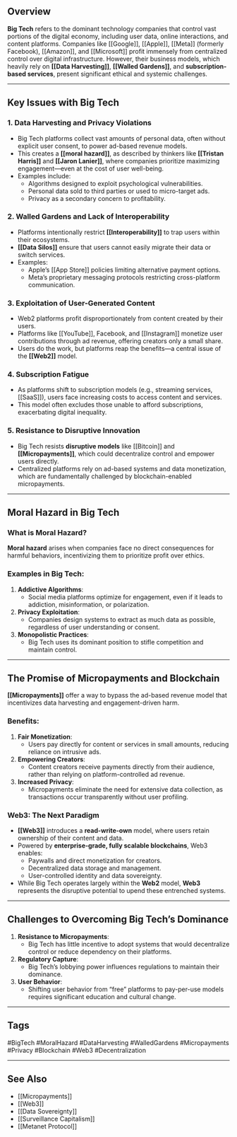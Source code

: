 ## Overview

**Big Tech** refers to the dominant technology companies that control vast portions of the digital economy, including user data, online interactions, and content platforms. Companies like [[Google]], [[Apple]], [[Meta]] (formerly Facebook), [[Amazon]], and [[Microsoft]] profit immensely from centralized control over digital infrastructure. However, their business models, which heavily rely on **[[Data Harvesting]]**, **[[Walled Gardens]]**, and **subscription-based services**, present significant ethical and systemic challenges.

---

## Key Issues with Big Tech

### 1. **Data Harvesting and Privacy Violations**
- Big Tech platforms collect vast amounts of personal data, often without explicit user consent, to power ad-based revenue models.
- This creates a **[[moral hazard]]**, as described by thinkers like **[[Tristan Harris]]** and **[[Jaron Lanier]]**, where companies prioritize maximizing engagement—even at the cost of user well-being.
- Examples include:
  - Algorithms designed to exploit psychological vulnerabilities.
  - Personal data sold to third parties or used to micro-target ads.
  - Privacy as a secondary concern to profitability.

### 2. **Walled Gardens and Lack of Interoperability**
- Platforms intentionally restrict **[[Interoperability]]** to trap users within their ecosystems.
- **[[Data Silos]]** ensure that users cannot easily migrate their data or switch services.
- Examples:
  - Apple’s [[App Store]] policies limiting alternative payment options.
  - Meta’s proprietary messaging protocols restricting cross-platform communication.

### 3. **Exploitation of User-Generated Content**
- Web2 platforms profit disproportionately from content created by their users.
- Platforms like [[YouTube]], Facebook, and [[Instagram]] monetize user contributions through ad revenue, offering creators only a small share.
- Users do the work, but platforms reap the benefits—a central issue of the **[[Web2]]** model.

### 4. **Subscription Fatigue**
- As platforms shift to subscription models (e.g., streaming services, [[SaaS]]), users face increasing costs to access content and services.
- This model often excludes those unable to afford subscriptions, exacerbating digital inequality.

### 5. **Resistance to Disruptive Innovation**
- Big Tech resists **disruptive models** like [[Bitcoin]] and **[[Micropayments]]**, which could decentralize control and empower users directly.
- Centralized platforms rely on ad-based systems and data monetization, which are fundamentally challenged by blockchain-enabled micropayments.

---

## Moral Hazard in Big Tech

### What is Moral Hazard?
**Moral hazard** arises when companies face no direct consequences for harmful behaviors, incentivizing them to prioritize profit over ethics.

### Examples in Big Tech:
1. **Addictive Algorithms**:
   - Social media platforms optimize for engagement, even if it leads to addiction, misinformation, or polarization.
2. **Privacy Exploitation**:
   - Companies design systems to extract as much data as possible, regardless of user understanding or consent.
3. **Monopolistic Practices**:
   - Big Tech uses its dominant position to stifle competition and maintain control.

---

## The Promise of Micropayments and Blockchain

**[[Micropayments]]** offer a way to bypass the ad-based revenue model that incentivizes data harvesting and engagement-driven harm. 

### Benefits:
1. **Fair Monetization**:
   - Users pay directly for content or services in small amounts, reducing reliance on intrusive ads.
2. **Empowering Creators**:
   - Content creators receive payments directly from their audience, rather than relying on platform-controlled ad revenue.
3. **Increased Privacy**:
   - Micropayments eliminate the need for extensive data collection, as transactions occur transparently without user profiling.

### Web3: The Next Paradigm
- **[[Web3]]** introduces a **read-write-own** model, where users retain ownership of their content and data.
- Powered by **enterprise-grade, fully scalable blockchains**, Web3 enables:
  - Paywalls and direct monetization for creators.
  - Decentralized data storage and management.
  - User-controlled identity and data sovereignty.
- While Big Tech operates largely within the **Web2** model, **Web3** represents the disruptive potential to upend these entrenched systems.

---

## Challenges to Overcoming Big Tech’s Dominance

1. **Resistance to Micropayments**:
   - Big Tech has little incentive to adopt systems that would decentralize control or reduce dependency on their platforms.
2. **Regulatory Capture**:
   - Big Tech’s lobbying power influences regulations to maintain their dominance.
3. **User Behavior**:
   - Shifting user behavior from “free” platforms to pay-per-use models requires significant education and cultural change.

---

## Tags

#BigTech #MoralHazard #DataHarvesting #WalledGardens #Micropayments #Privacy #Blockchain #Web3 #Decentralization

---

## See Also

- [[Micropayments]]
- [[Web3]]
- [[Data Sovereignty]]
- [[Surveillance Capitalism]]
- [[Metanet Protocol]]
